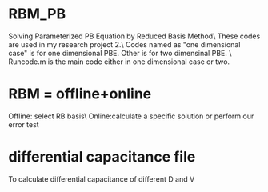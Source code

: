 # RBM_PB
Solving Parameterized PB Equation by Reduced Basis Method\\
These codes are used in my research project 2.\\
Codes named as "one dimensional case" is for one dimensional PBE. Other is for two dimensinal PBE. \\
Runcode.m is the main code either in one dimensional case or two.


# RBM = offline+online
 Offline: select RB basis\\
 Online:calculate a specific solution or perform our error test
 
# differential capacitance file
To calculate differential capacitance of different D and V
